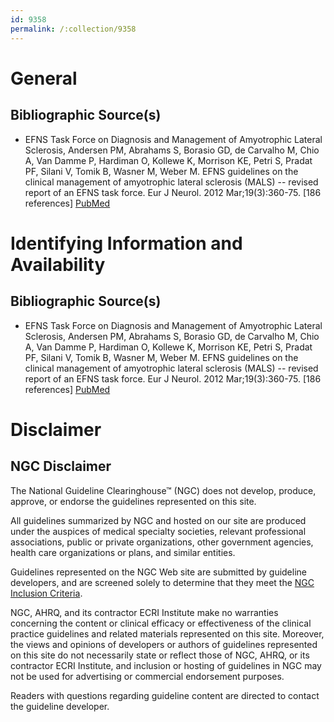 ```yaml
---
id: 9358
permalink: /:collection/9358
---
```


# General

## Bibliographic Source(s)

- EFNS Task Force on Diagnosis and Management of Amyotrophic Lateral Sclerosis, Andersen PM, Abrahams S, Borasio GD, de Carvalho M, Chio A, Van Damme P, Hardiman O, Kollewe K, Morrison KE, Petri S, Pradat PF, Silani V, Tomik B, Wasner M, Weber M. EFNS guidelines on the clinical management of amyotrophic lateral sclerosis (MALS) -- revised report of an EFNS task force. Eur J Neurol. 2012 Mar;19(3):360-75. [186 references] [ PubMed ](http://www.ncbi.nlm.nih.gov/entrez/query.fcgi?cmd=Retrieve&db=pubmed&dopt=Abstract&list_uids=21914052)

# Identifying Information and Availability

## Bibliographic Source(s)

- EFNS Task Force on Diagnosis and Management of Amyotrophic Lateral Sclerosis, Andersen PM, Abrahams S, Borasio GD, de Carvalho M, Chio A, Van Damme P, Hardiman O, Kollewe K, Morrison KE, Petri S, Pradat PF, Silani V, Tomik B, Wasner M, Weber M. EFNS guidelines on the clinical management of amyotrophic lateral sclerosis (MALS) -- revised report of an EFNS task force. Eur J Neurol. 2012 Mar;19(3):360-75. [186 references] [ PubMed ](http://www.ncbi.nlm.nih.gov/entrez/query.fcgi?cmd=Retrieve&db=pubmed&dopt=Abstract&list_uids=21914052)

# Disclaimer

## NGC Disclaimer

The National Guideline Clearinghouse™ (NGC) does not develop, produce, approve, or endorse the guidelines represented on this site.

All guidelines summarized by NGC and hosted on our site are produced under the auspices of medical specialty societies, relevant professional associations, public or private organizations, other government agencies, health care organizations or plans, and similar entities.

Guidelines represented on the NGC Web site are submitted by guideline developers, and are screened solely to determine that they meet the [NGC Inclusion Criteria](/help-and-about/summaries/inclusion-criteria).

NGC, AHRQ, and its contractor ECRI Institute make no warranties concerning the content or clinical efficacy or effectiveness of the clinical practice guidelines and related materials represented on this site. Moreover, the views and opinions of developers or authors of guidelines represented on this site do not necessarily state or reflect those of NGC, AHRQ, or its contractor ECRI Institute, and inclusion or hosting of guidelines in NGC may not be used for advertising or commercial endorsement purposes.

Readers with questions regarding guideline content are directed to contact the guideline developer.

